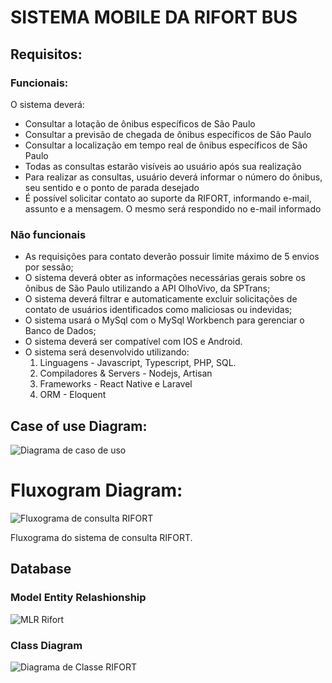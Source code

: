 # SISTEMA MOBILE DA RIFORT BUS

## Requisitos:

### Funcionais:
O sistema deverá:
* Consultar a lotação de ônibus específicos de São Paulo
* Consultar a previsão de chegada de ônibus específicos de São Paulo
* Consultar a localização em tempo real de ônibus específicos de São Paulo
* Todas as consultas estarão visíveis ao usuário após sua realização
* Para realizar as consultas, usuário deverá informar o número do ônibus, seu sentido e o ponto de parada desejado
* É possível solicitar contato ao suporte da RIFORT, informando e-mail, assunto e a mensagem. O mesmo será respondido no e-mail informado

### Não funcionais

* As requisições para contato deverão possuir limite máximo de 5 envios por sessão;
* O sistema deverá obter as informações necessárias gerais sobre os ônibus de São Paulo utilizando a API OlhoVivo, da SPTrans;
* O sistema deverá filtrar e automaticamente excluir solicitações de contato de usuários identificados como maliciosas ou indevidas;
* O sistema usará o MySql com o MySql Workbench para gerenciar o Banco de Dados;
* O sistema deverá ser compatível com IOS e Android.
* O sistema será desenvolvido utilizando:
    1. Linguagens - Javascript, Typescript, PHP, SQL.
    2. Compiladores & Servers - Nodejs, Artisan
    3. Frameworks - React Native e Laravel
    4. ORM - Eloquent

## Case of use Diagram:

![Diagrama de caso de uso](https://github.com/RafaelDuarteF/rifort-web-vue-laravel/assets/103393497/50b8b661-60b2-4aa7-9b6d-8d64c1e8fb27)

# Fluxogram Diagram:

![Fluxograma de consulta RIFORT](https://github.com/RafaelDuarteF/rifort-mobile-react-native/assets/103393497/fdcca694-f3b4-4e6c-b1ee-035393bdba60)

Fluxograma do sistema de consulta RIFORT.

## Database

### Model Entity Relashionship

![MLR Rifort](https://github.com/RafaelDuarteF/rifort-web-vue-laravel/assets/103393497/352ee180-d02b-4c81-abf6-1ebf584700da)

### Class Diagram

![Diagrama de Classe RIFORT](https://github.com/RafaelDuarteF/rifort-web-vue-laravel/assets/103393497/dafff9b7-125a-467e-a290-225c9995083a)
